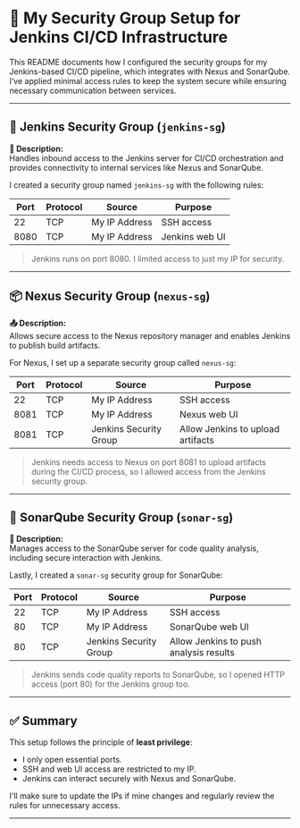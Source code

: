 # 🔐 My Security Group Setup for Jenkins CI/CD Infrastructure

This README documents how I configured the security groups for my Jenkins-based CI/CD pipeline, which integrates with Nexus and SonarQube. I’ve applied minimal access rules to keep the system secure while ensuring necessary communication between services.

---

## 🚀 Jenkins Security Group (`jenkins-sg`)

**🔧 Description:**  
Handles inbound access to the Jenkins server for CI/CD orchestration and provides connectivity to internal services like Nexus and SonarQube.

I created a security group named `jenkins-sg` with the following rules:

| Port | Protocol | Source         | Purpose        |
|------|----------|----------------|----------------|
| 22   | TCP      | My IP Address  | SSH access     |
| 8080 | TCP      | My IP Address  | Jenkins web UI |

> Jenkins runs on port 8080. I limited access to just my IP for security.

---

## 📦 Nexus Security Group (`nexus-sg`)

**📤 Description:**  
Allows secure access to the Nexus repository manager and enables Jenkins to publish build artifacts.

For Nexus, I set up a separate security group called `nexus-sg`:

| Port | Protocol | Source                | Purpose                          |
|------|----------|------------------------|----------------------------------|
| 22   | TCP      | My IP Address          | SSH access                       |
| 8081 | TCP      | My IP Address          | Nexus web UI                     |
| 8081 | TCP      | Jenkins Security Group | Allow Jenkins to upload artifacts |

> Jenkins needs access to Nexus on port 8081 to upload artifacts during the CI/CD process, so I allowed access from the Jenkins security group.

---


## 🧪 SonarQube Security Group (`sonar-sg`)

**🧹 Description:**  
Manages access to the SonarQube server for code quality analysis, including secure interaction with Jenkins.

Lastly, I created a `sonar-sg` security group for SonarQube:

| Port | Protocol | Source                | Purpose                              |
|------|----------|------------------------|--------------------------------------|
| 22   | TCP      | My IP Address          | SSH access                           |
| 80   | TCP      | My IP Address          | SonarQube web UI                     |
| 80   | TCP      | Jenkins Security Group | Allow Jenkins to push analysis results |

> Jenkins sends code quality reports to SonarQube, so I opened HTTP access (port 80) for the Jenkins group too.

---

## ✅ Summary

This setup follows the principle of **least privilege**:
- I only open essential ports.
- SSH and web UI access are restricted to my IP.
- Jenkins can interact securely with Nexus and SonarQube.

I'll make sure to update the IPs if mine changes and regularly review the rules for unnecessary access.

---
